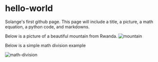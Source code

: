 # hello-world
Solange's first github page. This page will include a title, a picture, a math equation, a python code, and markdowns.

Below is a picture of a beautiful mountain from Rwanda.
![mountain](https://user-images.githubusercontent.com/98835048/152022849-99ea1613-5189-419b-8b08-11759b0c1e25.jpg)


Below is a simple math division example

![math-division](https://latexeditor.lagrida.com/)
